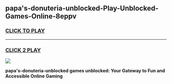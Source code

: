 
## papa's-donuteria-unblocked-Play-Unblocked-Games-Online-8eppv
<h3>
<a href="https://premium76.site?title=papa's-donuteria-unblocked&ref=25A">CLICK TO PLAY</a></h3>
<hr>

<h3>
<a href="https://premium76.site?title=papa's-donuteria-unblocked&ref=25A">CLICK 2 PLAY</a>
  
</h3>

<a href="https://premium76.site?title=papa's-donuteria-unblocked&ref=25A"><img src="https://clearcache.store/games.png"></a>


**papa's-donuteria-unblocked games unblocked: Your Gateway to Fun and Accessible Online Gaming**
